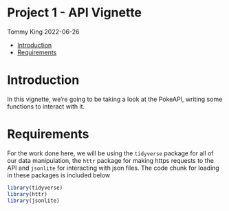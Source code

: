 Project 1 - API Vignette
================
Tommy King
2022-06-26

-   [Introduction](#introduction)
-   [Requirements](#requirements)

# Introduction

In this vignette, we’re going to be taking a look at the PokeAPI,
writing some functions to interact with it.

# Requirements

For the work done here, we will be using the `tidyverse` package for all
of our data manipulation, the `httr` package for making https requests
to the API and `jsonlite` for interacting with json files. The code
chunk for loading in these packages is included below

``` r
library(tidyverse)
library(httr)
library(jsonlite)
```
